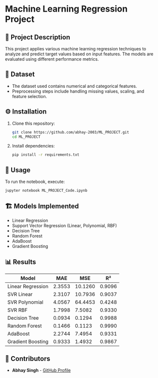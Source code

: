 
# Machine Learning Regression Project

## 📌 Project Description  
This project applies various machine learning regression techniques to analyze and predict target values based on input features. The models are evaluated using different performance metrics.

## 📁 Dataset  
- The dataset used contains numerical and categorical features.
- Preprocessing steps include handling missing values, scaling, and feature selection.

## ⚙️ Installation  
1. Clone this repository:  
   ```bash
   git clone https://github.com/abhay-2003/ML_PROJECT.git
   cd ML_PROJECT
   ```
2. Install dependencies:  
   ```bash
   pip install -r requirements.txt
   ```

## 🚀 Usage  
To run the notebook, execute:  
```bash
jupyter notebook ML_PROJECT_Code.ipynb
```

## 🏗️ Models Implemented  
- Linear Regression  
- Support Vector Regression (Linear, Polynomial, RBF)  
- Decision Tree  
- Random Forest  
- AdaBoost  
- Gradient Boosting  

## 📊 Results  
| Model                  | MAE   | MSE   | R²   |
|------------------------|-------|-------|------|
| Linear Regression      | 2.3553 | 10.1260 | 0.9096 |
| SVR Linear            | 2.3107 | 10.7936 | 0.9037 |
| SVR Polynomial        | 4.0567 | 64.4453 | 0.4248 |
| SVR RBF               | 1.7998 | 7.5082  | 0.9330 |
| Decision Tree         | 0.0934 | 0.1294  | 0.9988 |
| Random Forest         | 0.1466 | 0.1123  | 0.9990 |
| AdaBoost              | 2.2744 | 7.4954  | 0.9331 |
| Gradient Boosting     | 0.9333 | 1.4932  | 0.9867 |

## 🤝 Contributors  
- **Abhay Singh** - [GitHub Profile](https://github.com/abhay-2003)



